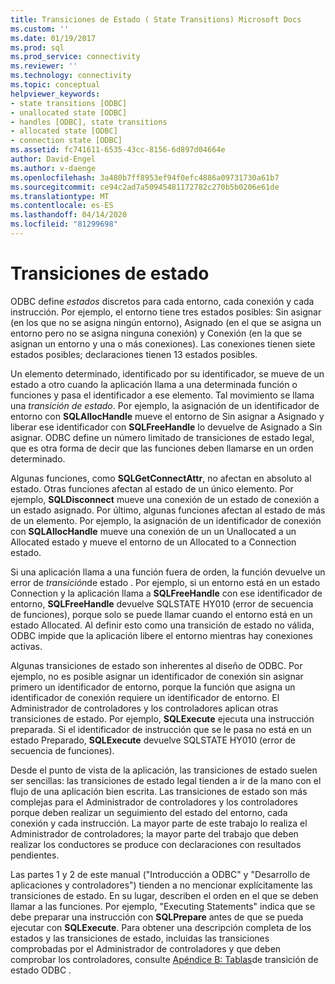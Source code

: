 ```yaml
---
title: Transiciones de Estado ( State Transitions) Microsoft Docs
ms.custom: ''
ms.date: 01/19/2017
ms.prod: sql
ms.prod_service: connectivity
ms.reviewer: ''
ms.technology: connectivity
ms.topic: conceptual
helpviewer_keywords:
- state transitions [ODBC]
- unallocated state [ODBC]
- handles [ODBC], state transitions
- allocated state [ODBC]
- connection state [ODBC]
ms.assetid: fc741611-6535-43cc-8156-6d897d04664e
author: David-Engel
ms.author: v-daenge
ms.openlocfilehash: 3a480b7ff8953ef94f0efc4886a09731730a61b7
ms.sourcegitcommit: ce94c2ad7a50945481172782c270b5b0206e61de
ms.translationtype: MT
ms.contentlocale: es-ES
ms.lasthandoff: 04/14/2020
ms.locfileid: "81299698"
---
```

# <a name="state-transitions"></a>Transiciones de estado
ODBC define *estados* discretos para cada entorno, cada conexión y cada instrucción. Por ejemplo, el entorno tiene tres estados posibles: Sin asignar (en los que no se asigna ningún entorno), Asignado (en el que se asigna un entorno pero no se asigna ninguna conexión) y Conexión (en la que se asignan un entorno y una o más conexiones). Las conexiones tienen siete estados posibles; declaraciones tienen 13 estados posibles.  
  
 Un elemento determinado, identificado por su identificador, se mueve de un estado a otro cuando la aplicación llama a una determinada función o funciones y pasa el identificador a ese elemento. Tal movimiento se llama una *transición de estado*. Por ejemplo, la asignación de un identificador de entorno con **SQLAllocHandle** mueve el entorno de Sin asignar a Asignado y liberar ese identificador con **SQLFreeHandle** lo devuelve de Asignado a Sin asignar. ODBC define un número limitado de transiciones de estado legal, que es otra forma de decir que las funciones deben llamarse en un orden determinado.  
  
 Algunas funciones, como **SQLGetConnectAttr**, no afectan en absoluto al estado. Otras funciones afectan al estado de un único elemento. Por ejemplo, **SQLDisconnect** mueve una conexión de un estado de conexión a un estado asignado. Por último, algunas funciones afectan al estado de más de un elemento. Por ejemplo, la asignación de un identificador de conexión con **SQLAllocHandle** mueve una conexión de un un Unallocated a un Allocated estado y mueve el entorno de un Allocated to a Connection estado.  
  
 Si una aplicación llama a una función fuera de orden, la función devuelve un error de *transición*de estado . Por ejemplo, si un entorno está en un estado Connection y la aplicación llama a **SQLFreeHandle** con ese identificador de entorno, **SQLFreeHandle** devuelve SQLSTATE HY010 (error de secuencia de funciones), porque solo se puede llamar cuando el entorno está en un estado Allocated. Al definir esto como una transición de estado no válida, ODBC impide que la aplicación libere el entorno mientras hay conexiones activas.  
  
 Algunas transiciones de estado son inherentes al diseño de ODBC. Por ejemplo, no es posible asignar un identificador de conexión sin asignar primero un identificador de entorno, porque la función que asigna un identificador de conexión requiere un identificador de entorno. El Administrador de controladores y los controladores aplican otras transiciones de estado. Por ejemplo, **SQLExecute** ejecuta una instrucción preparada. Si el identificador de instrucción que se le pasa no está en un estado Preparado, **SQLExecute** devuelve SQLSTATE HY010 (error de secuencia de funciones).  
  
 Desde el punto de vista de la aplicación, las transiciones de estado suelen ser sencillas: las transiciones de estado legal tienden a ir de la mano con el flujo de una aplicación bien escrita. Las transiciones de estado son más complejas para el Administrador de controladores y los controladores porque deben realizar un seguimiento del estado del entorno, cada conexión y cada instrucción. La mayor parte de este trabajo lo realiza el Administrador de controladores; la mayor parte del trabajo que deben realizar los conductores se produce con declaraciones con resultados pendientes.  
  
 Las partes 1 y 2 de este manual ("Introducción a ODBC" y "Desarrollo de aplicaciones y controladores") tienden a no mencionar explícitamente las transiciones de estado. En su lugar, describen el orden en el que se deben llamar a las funciones. Por ejemplo, "Executing Statements" indica que se debe preparar una instrucción con **SQLPrepare** antes de que se pueda ejecutar con **SQLExecute**. Para obtener una descripción completa de los estados y las transiciones de estado, incluidas las transiciones comprobadas por el Administrador de controladores y que deben comprobar los controladores, consulte [Apéndice B: Tablas](../../../odbc/reference/appendixes/appendix-b-odbc-state-transition-tables.md)de transición de estado ODBC .
